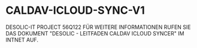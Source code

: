 ﻿# CALDAV-ICLOUD-SYNC-V1
DESOLIC-IT PROJECT 56Q122
FÜR WEITERE INFORMATIONEN RUFEN SIE DAS DOKUMENT "DESOLIC - LEITFADEN CALDAV ICLOUD SYNCER" IM INTNET AUF.

